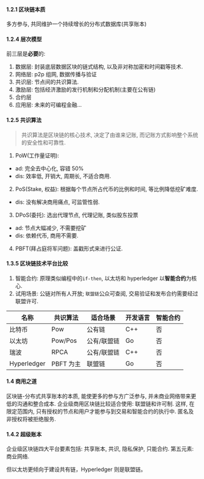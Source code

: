 #### 1.2.1 区块链本质

多方参与, 共同维护一个持续增长的分布式数据库(共享账本)

#### 1.2.4 层次模型

前三层是**必要**的:

1.  数据层: 封装底层数据区块的链式结构, 以及非对称加密和时间戳等技术.
2.  网络层: p2p 组网, 数据传播与验证
3.  共识层: 节点间的共识算法.
4.  激励层: 包括经济激励的发行机制和分配机制(主要在公有链)
5.  合约层
6.  应用层: 未来的可编程金融...

#### 1.2.5 共识算法
> 共识算法是区块链的核心技术, 决定了由谁来记账, 而记账方式影响整个系统的安全性和可靠性.
1. PoW(工作量证明):
  * ad: 完全去中心化, 容错 50%
  * dis: 效率低, 开销大, 周期长, 不适合商用.
2. PoS(Stake, 权益): 根据每个节点所占代币的比例和时间, 等比例降低挖矿难度.
  * dis: 没有解决商用痛点, 可监管性弱.
3. DPoS(委托): 选出代理节点, 代理记账, 类似股东投票
  * ad: 节点大幅减少, 不需要挖矿
  * dis: 依赖代币, 商用不需要.
4. PBFT(拜占庭将军问题): 盖戳形式来进行公证.

#### 1.3.5 区块链技术平台比较

1.  智能合约: 原理类似编程中的`if-then`, 以太坊和 hyperledger 以**智能合约**为核心.
2.  试用场景:
    公链对所有人开放; `联盟链`公众可查阅, 交易验证和发布合约需要经过联盟许可.

| 名称        | 共识算法  | 适合场景    | 开发语言 | 智能合约 |
| ----------- | --------- | ----------- | -------- | -------- |
| 比特币      | Pow       | 公有链      | C++      | 否       |
| 以太坊      | Pow/Pos   | 公有/联盟链 | Go       | 否       |
| 瑞波        | RPCA      | 公有/联盟链 | C++      | 否       |
| Hyperledger | PBFT 为主 | 联盟链      | Go       | 否       |

#### 1.4 商用之道

区块链-分布式共享账本的本质, 能使更多的参与方广泛参与, 并未商业网络带来更低的沟通和整合成本.
企业级商用区块链比较适合使用: 联盟链和许可制. 这样, 在限定范围内, 只有授权的节点和用户才能参与到交易和智能合约的执行中. 匿名及非授权将被拒绝服务.

#### 1.4.2 超级账本

企业级区块链四大平台要素包括: 共享账本, 共识, 隐私保护, 只能合约.
第五元素: 商业网络.

但以太坊更倾向于建设共有链，Hyperledger 则是联盟链。

